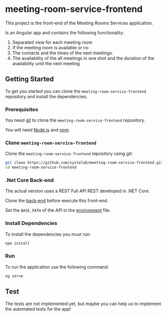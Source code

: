 # meeting-room-service-frontend

This project is the front-end of the Meeting Rooms Services application. 

Is an Angular app and contains the following functionality:

1. Separated view for each meeting room
2. If the meeting room is available or no 
3. The contacts and the times of the next meetings.
4. The availability of the all meetings in one shot and the duration of the availability until the next meeting

## Getting Started

To get you started you can clone the `meeting-room-service-frontend` repository and install the dependencies.

### Prerequisites

You need [git][git] to clone the `meeting-room-service-frontend` repository.

You will need [Node.js][node] and [npm][npm].

### Clone `meeting-room-service-frontend`

Clone the `meeting-room-service-frontend` repository using git:

```bash
git clone https://github.com/systelab/meeting-room-service-frontend.git
cd meeting-room-service-frontend
```

### .Net Core Back-end

The actual version uses a REST Full API REST developed in .NET Core. 

Clone the [back-end][backend] before execute this front-end.

Set the `BASE_PATH` of the API in the [environment][environment] file.


### Install Dependencies

To install the dependencies you must run:

```bash
npm install
```
### Run

To run the application use the following command:

```bash
ng serve
```

## Test

The tests are not implemented yet, but maybe you can help us to implement the automated tests for the app!

[environment]:https://github.com/systelab/meeting-room-service-frontend/blob/master/src/environments/environment.ts
[backend]: https://github.com/systelab/meeting-room-service-backend
[git]: https://git-scm.com/
[npm]: https://www.npmjs.com/
[node]: https://nodejs.org
